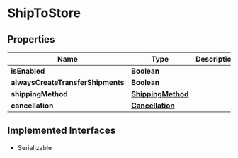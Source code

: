 

# ShipToStore


## Properties

| Name | Type | Description | Notes |
|------------ | ------------- | ------------- | -------------|
|**isEnabled** | **Boolean** |  |  [optional] |
|**alwaysCreateTransferShipments** | **Boolean** |  |  [optional] |
|**shippingMethod** | [**ShippingMethod**](ShippingMethod.md) |  |  [optional] |
|**cancellation** | [**Cancellation**](Cancellation.md) |  |  [optional] |


## Implemented Interfaces

* Serializable


